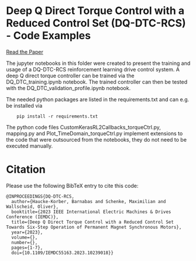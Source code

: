 # Deep Q Direct Torque Control with a Reduced Control Set (DQ-DTC-RCS) - Code Examples

[Read the Paper](https://ieeexplore.ieee.org/document/10239018)

The jupyter notebooks in this folder were created to present the training and usage of a DQ-DTC-RCS reinforcement learning drive control system. A deep Q direct torque controller can be trained via the DQ_DTC_training.ipynb notebook. The trained controller can then be tested with the DQ_DTC_validation_profile.ipynb notebook.

The needed python packages are listed in the requirements.txt and can e.g. be installed via
```
	pip install -r requirements.txt
```
	

The python code files CustomKerasRL2Callbacks_torqueCtrl.py, mapping.py and Plot_TimeDomain_torqueCtrl.py implement extensions to the code
that were outsourced from the notebooks, they do not need to be executed manually. 

# Citation

Please use the following BibTeX entry to cite this code:

```
@INPROCEEDINGS{DQ-DTC-RCS,
  author={Haucke-Korber, Barnabas and Schenke, Maximilian and Wallscheid, Oliver},
  booktitle={2023 IEEE International Electric Machines & Drives Conference (IEMDC)}, 
  title={Deep Q Direct Torque Control with a Reduced Control Set Towards Six-Step Operation of Permanent Magnet Synchronous Motors}, 
  year={2023},
  volume={},
  number={},
  pages={1-7},
  doi={10.1109/IEMDC55163.2023.10239018}}
```

